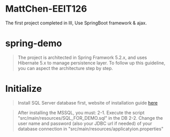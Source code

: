 # MattChen-EEIT126
The first project completed in III,
Use SpringBoot framework & ajax.

# spring-demo #

>The project is architected in Spring Framwork 5.2.x, and uses Hibernate 5.x to manage persistence layer. To follow up this guideline, you can aspect the architecture step by step.

# Initialize #
>Install  SQL Server database first, website of installation guide <a href="https://www.microsoft.com/en-in/sql-server/sql-server-downloads">here</a>

>After installing the MSSQL, you must:
2-1. Execute the script "src/main/resources/SQL_FOR_DEMO.sql" in the DB
2-2. Change the user name and password (also your JDBC url if needed) of your database connection in "src/main/resources/applicatyion.properties"


